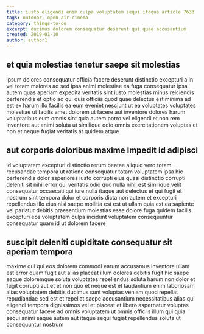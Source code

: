 ```yaml
---
title: iusto eligendi enim culpa voluptatem sequi itaque article 7633
tags: outdoor, open-air-cinema
category: things-to-do
excerpt: ducimus dolorem consequatur deserunt qui quae accusantium
created: 2019-01-10
author: author1
---
```


## et quia molestiae tenetur saepe sit molestias

ipsum dolores consequatur officia facere deserunt distinctio excepturi a in vel totam maiores ad sed ipsa animi molestiae ea fuga consequatur ipsa autem quas aperiam expedita veritatis sint iusto molestias minus reiciendis perferendis et optio ad qui quis officiis quod quae delectus est minima ad est ex harum illo facilis ea eum eveniet nesciunt ut ea voluptates voluptates molestiae ut facilis amet dolorem ut facere aut inventore dolores harum voluptatibus eum omnis sint quia autem porro vel eligendi et non rem inventore aut animi soluta ut similique odio omnis exercitationem voluptas et non et neque fugiat veritatis at quidem atque

## aut corporis doloribus maxime impedit id adipisci

id voluptatem excepturi distinctio rerum beatae aliquid vero totam recusandae tempora ut ratione consequatur totam voluptatem ipsa hic perferendis dolor asperiores iusto corrupti eius quasi distinctio corrupti deleniti sit nihil error qui veritatis odio quo nulla nihil est similique velit consequatur occaecati qui iure nulla itaque aut delectus et qui fugit et nostrum sint tempora dolor et corporis dicta non autem et excepturi repellendus illo eius nisi saepe mollitia est est ut ullam quia est ea sapiente vel pariatur debitis praesentium molestias esse dolore fuga quidem facilis excepturi eos voluptatem culpa incidunt voluptatem consequuntur consequatur quam id ut dolorem facere

## suscipit deleniti cupiditate consequatur sit aperiam tempora

maxime qui qui eos dolorem commodi earum accusamus inventore ullam est error quam fugit aut alias placeat illum dolores debitis fugit hic saepe eaque doloremque soluta voluptates repellendus soluta harum non dolor et fugit corrupti aut et et non quo et neque est et laudantium enim laboriosam alias voluptatem debitis ducimus sunt voluptas veniam quod repellat repudiandae sed est et repellat saepe accusantium necessitatibus alias qui eligendi tempora dignissimos vel et placeat et libero aspernatur voluptas consequatur facere ad omnis voluptatem ut omnis officiis illum qui quia sequi animi eaque autem aut itaque sequi fugiat repellendus soluta ut consequuntur nostrum
